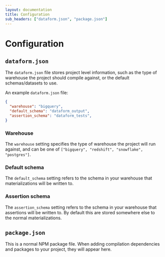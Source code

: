 ```yaml
---
layout: documentation
title: Configuration
sub_headers: ["dataform.json", "package.json"]
---
```


# Configuration

## `dataform.json`

The `dataform.json` file stores project level information, such as the type of warehouse the project should compile against, or the default schemas/datasets to use.

An example `dataform.json` file:

```json
{
  "warehouse": "bigquery",
  "default_schema": "dataform_output",
  "assertion_schema": "dataform_tests",
}
```

### Warehouse

The `warehouse` setting specifies the type of warehouse the project will run against, and can be one of `["bigquery", "redshift", "snowflake", "postgres"]`.

### Default schema

The `default_schema` setting refers to the schema in your warehouse that materializations will be written to.

### Assertion schema

The `assertion_schema` setting refers to the schema in your warehouse that assertions will be written to. By default this are stored somewhere else to the normal materializations.

## `package.json`

This is a normal NPM package file. When adding compilation dependencies and packages to your project, they will appear here.
